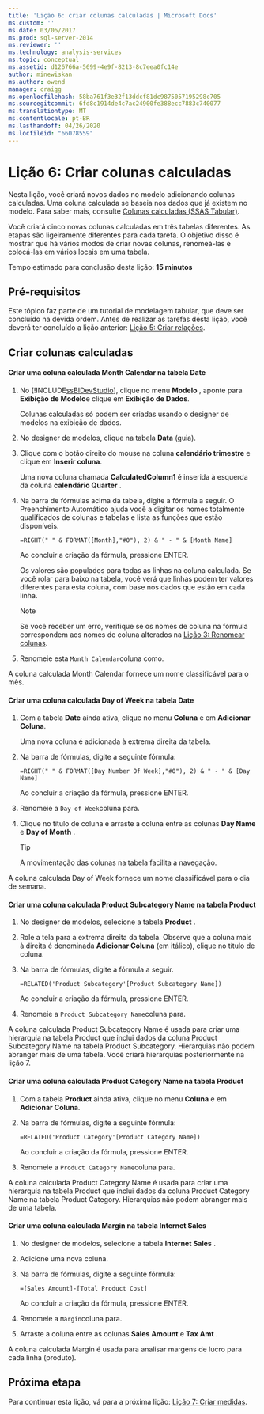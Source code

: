 ```yaml
---
title: 'Lição 6: criar colunas calculadas | Microsoft Docs'
ms.custom: ''
ms.date: 03/06/2017
ms.prod: sql-server-2014
ms.reviewer: ''
ms.technology: analysis-services
ms.topic: conceptual
ms.assetid: d126766a-5699-4e9f-8213-8c7eea0fc14e
author: minewiskan
ms.author: owend
manager: craigg
ms.openlocfilehash: 58ba761f3e32f13ddcf81dc9875057195298c705
ms.sourcegitcommit: 6fd8c1914de4c7ac24900fe388ecc7883c740077
ms.translationtype: MT
ms.contentlocale: pt-BR
ms.lasthandoff: 04/26/2020
ms.locfileid: "66078559"
---
```

# <a name="lesson-6-create-calculated-columns"></a>Lição 6: Criar colunas calculadas
  Nesta lição, você criará novos dados no modelo adicionando colunas calculadas. Uma coluna calculada se baseia nos dados que já existem no modelo. Para saber mais, consulte [Colunas calculadas &#40;SSAS Tabular&#41;](tabular-models/ssas-calculated-columns.md).  
  
 Você criará cinco novas colunas calculadas em três tabelas diferentes. As etapas são ligeiramente diferentes para cada tarefa. O objetivo disso é mostrar que há vários modos de criar novas colunas, renomeá-las e colocá-las em vários locais em uma tabela.  
  
 Tempo estimado para conclusão desta lição: **15 minutos**  
  
## <a name="prerequisites"></a>Pré-requisitos  
 Este tópico faz parte de um tutorial de modelagem tabular, que deve ser concluído na devida ordem. Antes de realizar as tarefas desta lição, você deverá ter concluído a lição anterior: [Lição 5: Criar relações](lesson-4-create-relationships.md).  
  
## <a name="create-calculated-columns"></a>Criar colunas calculadas  
  
#### <a name="create-a-month-calendar-calculated-column-in-the-date-table"></a>Criar uma coluna calculada Month Calendar na tabela Date  
  
1.  No [!INCLUDE[ssBIDevStudio](../includes/ssbidevstudio-md.md)], clique no menu **Modelo** , aponte para **Exibição de Modelo**e clique em **Exibição de Dados**.  
  
     Colunas calculadas só podem ser criadas usando o designer de modelos na exibição de dados.  
  
2.  No designer de modelos, clique na tabela **Data** (guia).  
  
3.  Clique com o botão direito do mouse na coluna **calendário trimestre** e clique em **Inserir coluna**.  
  
     Uma nova coluna chamada **CalculatedColumn1** é inserida à esquerda da coluna **calendário Quarter** .  
  
4.  Na barra de fórmulas acima da tabela, digite a fórmula a seguir. O Preenchimento Automático ajuda você a digitar os nomes totalmente qualificados de colunas e tabelas e lista as funções que estão disponíveis.  
  
     `=RIGHT(" " & FORMAT([Month],"#0"), 2) & " - " & [Month Name]`  
  
     Ao concluir a criação da fórmula, pressione ENTER.  
  
     Os valores são populados para todas as linhas na coluna calculada. Se você rolar para baixo na tabela, você verá que linhas podem ter valores diferentes para esta coluna, com base nos dados que estão em cada linha.  
  
    > [!NOTE]  
    >  Se você receber um erro, verifique se os nomes de coluna na fórmula correspondem aos nomes de coluna alterados na [Lição 3: Renomear colunas](rename-columns.md).  
  
5.  Renomeie esta `Month Calendar`coluna como.  
  
 A coluna calculada Month Calendar fornece um nome classificável para o mês.  
  
#### <a name="create-a-day-of-week-calculated-column-in-the-date-table"></a>Criar uma coluna calculada Day of Week na tabela Date  
  
1.  Com a tabela **Date** ainda ativa, clique no menu **Coluna** e em **Adicionar Coluna**.  
  
     Uma nova coluna é adicionada à extrema direita da tabela.  
  
2.  Na barra de fórmulas, digite a seguinte fórmula:  
  
     `=RIGHT(" " & FORMAT([Day Number Of Week],"#0"), 2) & " - " & [Day Name]`  
  
     Ao concluir a criação da fórmula, pressione ENTER.  
  
3.  Renomeie a `Day of Week`coluna para.  
  
4.  Clique no título de coluna e arraste a coluna entre as colunas **Day Name** e **Day of Month** .  
  
    > [!TIP]  
    >  A movimentação das colunas na tabela facilita a navegação.  
  
 A coluna calculada Day of Week fornece um nome classificável para o dia de semana.  
  
#### <a name="create-a-product-subcategory-name-calculated-column-in-the-product-table"></a>Criar uma coluna calculada Product Subcategory Name na tabela Product  
  
1.  No designer de modelos, selecione a tabela **Product** .  
  
2.  Role a tela para a extrema direita da tabela. Observe que a coluna mais à direita é denominada **Adicionar Coluna** (em itálico), clique no título de coluna.  
  
3.  Na barra de fórmulas, digite a fórmula a seguir.  
  
     `=RELATED('Product Subcategory'[Product Subcategory Name])`  
  
     Ao concluir a criação da fórmula, pressione ENTER.  
  
4.  Renomeie a `Product Subcategory Name`coluna para.  
  
 A coluna calculada Product Subcategory Name é usada para criar uma hierarquia na tabela Product que inclui dados da coluna Product Subcategory Name na tabela Product Subcategory. Hierarquias não podem abranger mais de uma tabela. Você criará hierarquias posteriormente na lição 7.  
  
#### <a name="create-a-product-category-name-calculated-column-in-the-product-table"></a>Criar uma coluna calculada Product Category Name na tabela Product  
  
1.  Com a tabela **Product** ainda ativa, clique no menu **Coluna** e em **Adicionar Coluna**.  
  
2.  Na barra de fórmulas, digite a seguinte fórmula:  
  
     `=RELATED('Product Category'[Product Category Name])`  
  
     Ao concluir a criação da fórmula, pressione ENTER.  
  
3.  Renomeie a `Product Category Name`coluna para.  
  
 A coluna calculada Product Category Name é usada para criar uma hierarquia na tabela Product que inclui dados da coluna Product Category Name na tabela Product Category. Hierarquias não podem abranger mais de uma tabela.  
  
#### <a name="create-a-margin-calculated-column-in-the-internet-sales-table"></a>Criar uma coluna calculada Margin na tabela Internet Sales  
  
1.  No designer de modelos, selecione a tabela **Internet Sales** .  
  
2.  Adicione uma nova coluna.  
  
3.  Na barra de fórmulas, digite a seguinte fórmula:  
  
     `=[Sales Amount]-[Total Product Cost]`  
  
     Ao concluir a criação da fórmula, pressione ENTER.  
  
4.  Renomeie a `Margin`coluna para.  
  
5.  Arraste a coluna entre as colunas **Sales Amount** e **Tax Amt** .  
  
 A coluna calculada Margin é usada para analisar margens de lucro para cada linha (produto).  
  
## <a name="next-step"></a>Próxima etapa  
 Para continuar esta lição, vá para a próxima lição: [Lição 7: Criar medidas](lesson-6-create-measures.md).  
  
  
